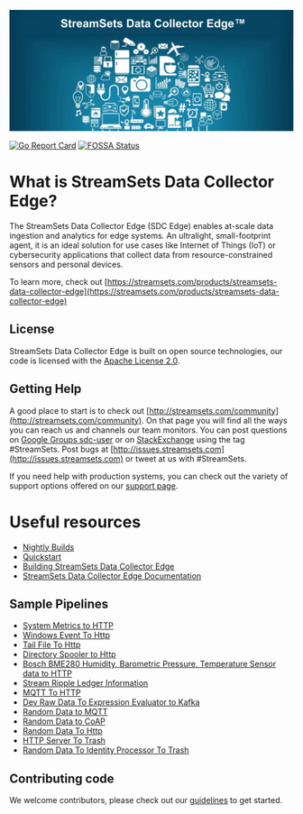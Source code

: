 <!---
  Licensed under the Apache License, Version 2.0 (the "License");
  you may not use this file except in compliance with the License.
  You may obtain a copy of the License at

    http://www.apache.org/licenses/LICENSE-2.0

  Unless required by applicable law or agreed to in writing, software
  distributed under the License is distributed on an "AS IS" BASIS,
  WITHOUT WARRANTIES OR CONDITIONS OF ANY KIND, either express or implied.
  See the License for the specific language governing permissions and
  limitations under the License. See accompanying LICENSE file.
--->

![Data Collector Edge Splash Image](resources/sdcEdgeSplash.png)

[![Go Report Card](https://goreportcard.com/badge/github.com/streamsets/datacollector-edge)](https://goreportcard.com/report/github.com/streamsets/datacollector-edge)
[![FOSSA Status](https://app.fossa.io/api/projects/git%2Bgithub.com%2Fstreamsets%2Fdatacollector-edge.svg?type=shield)](https://app.fossa.io/projects/git%2Bgithub.com%2Fstreamsets%2Fdatacollector-edge?ref=badge_shield)

# What is StreamSets Data Collector Edge?

The StreamSets Data Collector Edge (SDC Edge) enables at-scale data ingestion and analytics for edge systems.
An ultralight, small-footprint agent, it is an ideal solution for use cases like Internet of Things (IoT) or
cybersecurity applications that collect data from resource-constrained sensors and personal devices.

To learn more, check out [https://streamsets.com/products/streamsets-data-collector-edge](https://streamsets.com/products/streamsets-data-collector-edge)

## License

StreamSets Data Collector Edge is built on open source technologies, our code is licensed with the
[Apache License 2.0](LICENSE.txt).

## Getting Help

A good place to start is to check out [http://streamsets.com/community](http://streamsets.com/community). On that page
you will find all the ways you can reach us and channels our team monitors. You can post questions on
[Google Groups sdc-user](https://groups.google.com/a/streamsets.com/forum/#!forum/sdc-user) or on [StackExchange](http://stackexchange.com) using the
tag #StreamSets. Post bugs at [http://issues.streamsets.com](http://issues.streamsets.com) or tweet at us with #StreamSets.

If you need help with production systems, you can check out the variety of support options offered on our
[support page](http://streamsets.com/support).

# Useful resources

* [Nightly Builds](http://nightly.streamsets.com/latest/tarball/SDCe)
* [Quickstart](resources/QUICKSTART.md)
* [Building StreamSets Data Collector Edge](BUILD.md)
* [StreamSets Data Collector Edge Documentation](https://streamsets.com/documentation/datacollector/latest/help/datacollector/UserGuide/Edge_Mode/EdgePipelines_Overview.html#concept_d4h_kkq_4bb)

## Sample Pipelines
* [System Metrics to HTTP](resources/data/pipelines/systemMetricsToHttp)
* [Windows Event To Http](resources/data/pipelines/windowsEventToHttp)
* [Tail File To Http](resources/data/pipelines/tailFileToHttp)
* [Directory Spooler to Http](resources/data/pipelines/directoryToHttp)
* [Bosch BME280 Humidity, Barometric Pressure, Temperature Sensor data to HTTP](resources/data/pipelines/sensorBME280ToHttp)
* [Stream Ripple Ledger Information](data/pipelines/websocketClientToTrash)
* [MQTT To HTTP](resources/data/pipelines/mqttToHttp)
* [Dev Raw Data To Expression Evaluator to Kafka](resources/data/pipelines/devRawDataToExpressionToKafka)
* [Random Data to MQTT](resources/data/pipelines/randomToMqtt)
* [Random Data to CoAP](resources/data/pipelines/randomToCoap)
* [Random Data To Http](resources/data/pipelines/randomToHttp)
* [HTTP Server To Trash](resources/data/pipelines/httpServerToTrash)
* [Random Data To Identity Processor To Trash](resources/data/pipelines/randomToIdentityToTrash)


## Contributing code

We welcome contributors, please check out our [guidelines](CONTRIBUTING.md) to get started.
